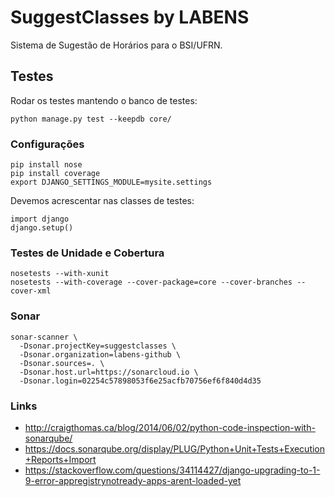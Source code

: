 # SuggestClasses by LABENS
Sistema de Sugestão de Horários para o BSI/UFRN.

## Testes

Rodar os testes mantendo o banco de testes:

```
python manage.py test --keepdb core/
```

### Configurações

```
pip install nose
pip install coverage
export DJANGO_SETTINGS_MODULE=mysite.settings
```

Devemos acrescentar nas classes de testes: 

```
import django
django.setup()
```

### Testes de Unidade e Cobertura

```
nosetests --with-xunit 
nosetests --with-coverage --cover-package=core --cover-branches --cover-xml
```

### Sonar

```
sonar-scanner \
  -Dsonar.projectKey=suggestclasses \
  -Dsonar.organization=labens-github \
  -Dsonar.sources=. \
  -Dsonar.host.url=https://sonarcloud.io \
  -Dsonar.login=02254c57898053f6e25acfb70756ef6f840d4d35
```

### Links

* http://craigthomas.ca/blog/2014/06/02/python-code-inspection-with-sonarqube/
* https://docs.sonarqube.org/display/PLUG/Python+Unit+Tests+Execution+Reports+Import
* https://stackoverflow.com/questions/34114427/django-upgrading-to-1-9-error-appregistrynotready-apps-arent-loaded-yet